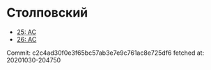 # Столповский
- [25: AC](25.md)
- [26: AC](26.md)

Commit: c2c4ad30f0e3f65bc57ab3e7e9c761ac8e725df6
 fetched at: 20201030-204750
